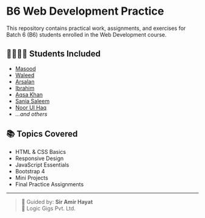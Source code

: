 # B6 Web Development Practice

This repository contains practical work, assignments, and exercises for Batch 6 (B6) students enrolled in the Web Development course.

## 👩‍💻👨‍💻 Students Included

- [Masood](https://github.com/masoodkhancoder)  
- [Waleed](https://github.com/itswaleed123/)  
- [Arsalan](#)  
- [Ibrahim](#)  
- [Aqsa Khan ](https://github.com/AqsaKhanDev/)  
- [Sania Saleem](#)  
- [Noor Ul Haq](#)  
- *...and others*

## 📚 Topics Covered

- HTML & CSS Basics  
- Responsive Design  
- JavaScript Essentials  
- Bootstrap 4  
- Mini Projects  
- Final Practice Assignments  

---

> 🚀 Guided by: **Sir Amir Hayat**  
> 🏢 Logic Gigs Pvt. Ltd.
